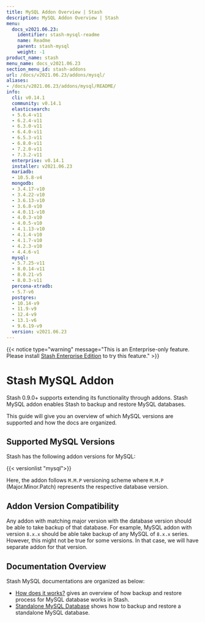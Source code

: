 ```yaml
---
title: MySQL Addon Overview | Stash
description: MySQL Addon Overview | Stash
menu:
  docs_v2021.06.23:
    identifier: stash-mysql-readme
    name: Readme
    parent: stash-mysql
    weight: -1
product_name: stash
menu_name: docs_v2021.06.23
section_menu_id: stash-addons
url: /docs/v2021.06.23/addons/mysql/
aliases:
- /docs/v2021.06.23/addons/mysql/README/
info:
  cli: v0.14.1
  community: v0.14.1
  elasticsearch:
  - 5.6.4-v11
  - 6.2.4-v11
  - 6.3.0-v11
  - 6.4.0-v11
  - 6.5.3-v11
  - 6.8.0-v11
  - 7.2.0-v11
  - 7.3.2-v11
  enterprise: v0.14.1
  installer: v2021.06.23
  mariadb:
  - 10.5.8-v4
  mongodb:
  - 3.4.17-v10
  - 3.4.22-v10
  - 3.6.13-v10
  - 3.6.8-v10
  - 4.0.11-v10
  - 4.0.3-v10
  - 4.0.5-v10
  - 4.1.13-v10
  - 4.1.4-v10
  - 4.1.7-v10
  - 4.2.3-v10
  - 4.4.6-v1
  mysql:
  - 5.7.25-v11
  - 8.0.14-v11
  - 8.0.21-v5
  - 8.0.3-v11
  percona-xtradb:
  - 5.7-v6
  postgres:
  - 10.14-v9
  - 11.9-v9
  - 12.4-v9
  - 13.1-v6
  - 9.6.19-v9
  version: v2021.06.23
---
```


{{< notice type="warning" message="This is an Enterprise-only feature. Please install [Stash Enterprise Edition](/docs/v2021.06.23/setup/install/enterprise) to try this feature." >}}

# Stash MySQL Addon

Stash 0.9.0+ supports extending its functionality through addons. Stash MySQL addon enables Stash to backup and restore MySQL databases.

This guide will give you an overview of which MySQL versions are supported and how the docs are organized.

## Supported MySQL Versions

Stash has the following addon versions for MySQL:

{{< versionlist "mysql">}}

Here, the addon follows `M.M.P` versioning scheme where `M.M.P` (Major.Minor.Patch) represents the respective database version.

## Addon Version Compatibility

Any addon with matching major version with the database version should be able to take backup of that database. For example, MySQL addon with version `8.x.x` should be able take backup of any MySQL of `8.x.x` series. However, this might not be true for some versions. In that case, we will have separate addon for that version.

## Documentation Overview

Stash MySQL documentations are organized as below:

- [How does it works?](/docs/v2021.06.23/addons/mysql/overview/) gives an overview of how backup and restore process for MySQL database works in Stash.
- [Standalone MySQL Database](/docs/v2021.06.23/addons/mysql/standalone/) shows how to backup and restore a standalone MySQL database.
